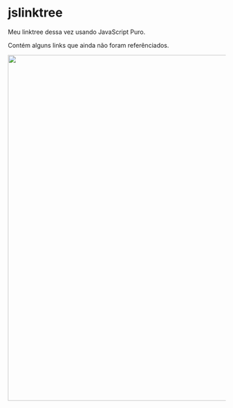 # jslinktree
Meu linktree dessa vez usando JavaScript Puro.


Contém alguns links que ainda não foram referênciados.


<div align="center">
<img src='https://user-images.githubusercontent.com/84680268/210235984-4a8be862-11a4-452f-baa6-82a180f5b189.png' width=800px />
